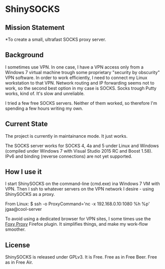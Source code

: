 # ShinySOCKS

## Mission Statement

*To create a small, ultrafast SOCKS proxy server.

## Background

I sometimes use VPN. In one case, I have a VPN access only
from a Windows 7 virtual machine trough some proprietary
"security by obscurity" VPN software. In order to work
efficiently, I need to connect my Linux workstation to that
VPN. Network routing and IP forwarding seems not to work,
so the second best option in my case is SOCKS. Socks
trough Putty works, kind of. It's slow and unreliable.

I tried a few free SOCKS servers. Neither of them worked, so
therefore I'm spending a few hours writing my own.

## Current State
The project is currently in maintainance mode. It just works.

The SOCKS server works for SOCKS 4, 4a and 5 under
Linux and Windows (compiled under Windows 7 with Visual
Studio 2015 RC and Boost 1.58). IPv6 and binding (reverse
connections) are not yet supported.

## How I use it

I start ShinySOCKS on the command-line (cmd.exe) ina Windows 7
VM with VPN. Then I ssh to whatever servers on the VPN network
I desire - using ShinySOCKS as a proxy.

From Linux:
 $ ssh -o ProxyCommand='nc -x 192.168.0.10:1080 %h %p' jgaa@cool-server

To avoid using a dedicated browser for VPN sites, I some times
use the [Foxy Proxy](https://getfoxyproxy.org/) Firefox plugin.
It simplifies things, and make my work-flow smoother.

## License
ShinySOCKS is released under GPLv3.
It is Free.
Free as in Free Beer.
Free as in Free Air.
